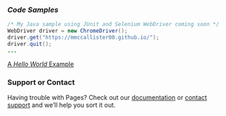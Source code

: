 ### _*Code Samples*_

```Java
/* My Java sample using JUnit and Selenium WebDriver coming soon */
WebDriver driver = new ChromeDriver();
driver.get("https://mmccallister00.github.io/");
driver.quit();
...
```

[A _Hello World_ Example](https://github.com/mmccallister00/hello-world)







### Support or Contact
Having trouble with Pages? Check out our [documentation](https://help.github.com/categories/github-pages-basics/) or [contact support](https://github.com/contact) and we’ll help you sort it out.

